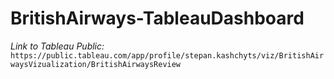 # BritishAirways-TableauDashboard
*Link to Tableau Public:*
``
https://public.tableau.com/app/profile/stepan.kashchyts/viz/BritishAirwaysVizualization/BritishAirwaysReview
``
